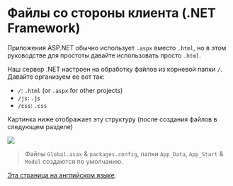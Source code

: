# Файлы со стороны клиента (.NET Framework)

Приложения ASP.NET обычно использует `.aspx` вместо `.html`, но в этом руководстве для простоты давайте использовать просто `.html`.

Наш сервер .NET настроен на обработку файлов из корневой папки `/`. Давайте организуем ее вот так:

- `/`: `.html` (or `.aspx` for other projects)
- `/js`: `.js`
- `/css`: `.css`

Картинка ниже отображает эту структуру (после создания файлов в следующем разделе) 

![](_media/net/project_all_files.png)

> Файлы `Global.asax` & `packages.config`, папки `App_Data`, `App_Start` & `Model` создаются по умолчанию.

[Эта страница на английском языке](https://learnforge.autodesk.io/#/viewer/2legged/net).
